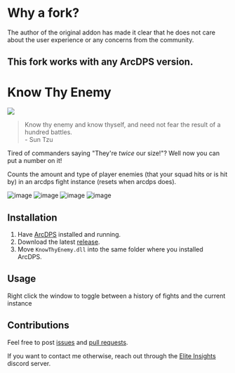 # Why a fork?
The author of the original addon has made it clear that he does not care about the user experience or any concerns from the community.

## **This fork works with any ArcDPS version.**

# Know Thy Enemy
[![](https://img.shields.io/github/downloads/DeltaGW2/GW2-KnowThyEnemy/total?style=for-the-badge&labelColor=%23131519&color=%230F79AA)](../../releases)

> Know thy enemy and know thyself, and need not fear the result of a hundred battles.  
> \- Sun Tzu

Tired of commanders saying "They're *twice* our size!"? Well now you can put a number on it!

Counts the amount and type of player enemies (that your squad hits or is hit by) in an arcdps fight instance (resets when arcdps does).

![image](https://user-images.githubusercontent.com/113395677/222940654-ff55d512-85e5-42dc-a289-9075641ce6be.png)
![image](https://user-images.githubusercontent.com/113395677/222940678-08786dca-7a06-4b8d-8e75-18ba340e4422.png)
![image](https://user-images.githubusercontent.com/113395677/226063666-4c092d1b-0017-421c-9d99-901a53ae5b00.png)
![image](https://user-images.githubusercontent.com/113395677/229323981-305f5725-00c3-439d-a431-a8ee919c032b.png)

## Installation
1. Have [ArcDPS](https://www.deltaconnected.com/arcdps/) installed and running.
2. Download the latest [release](https://github.com/DeltaGW2/GW2-KnowThyEnemy/releases/latest).
3. Move `KnowThyEnemy.dll` into the same folder where you installed ArcDPS.

## Usage
Right click the window to toggle between a history of fights and the current instance

## Contributions

Feel free to post [issues](https://github.com/DeltaGW2/GW2-KnowThyEnemy/issues) and [pull requests](https://github.com/DeltaGW2/GW2-KnowThyEnemy/pulls).

If you want to contact me otherwise, reach out through the [Elite Insights](https://discord.gg/T4kSbKJ5Sf) discord server.
